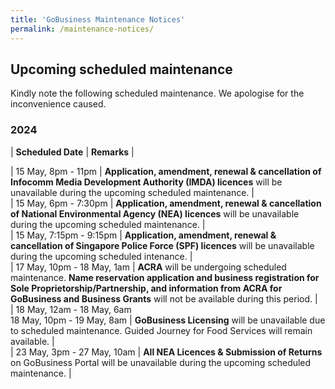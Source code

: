 ```yaml
---
title: 'GoBusiness Maintenance Notices'
permalink: /maintenance-notices/
---
```


## Upcoming scheduled maintenance

Kindly note the following scheduled maintenance. We apologise for the inconvenience caused.

### 2024 

| **Scheduled Date** | **Remarks** |  

| 15 May, 8pm - 11pm | **Application, amendment, renewal & cancellation of Infocomm Media Development Authority (IMDA) licences** will be unavailable during the upcoming scheduled maintenance. |      
| 15 May, 6pm - 7:30pm | **Application, amendment, renewal & cancellation of National Environmental Agency (NEA) licences** will be unavailable during the upcoming scheduled maintenance. |    
| 15 May, 7:15pm - 9:15pm | **Application, amendment, renewal & cancellation of Singapore Police Force (SPF) licences** will be unavailable during the upcoming scheduled intenance. |      
| 17 May, 10pm - 18 May, 1am | **ACRA** will be undergoing scheduled maintenance. **Name reservation application and business registration for Sole Proprietorship/Partnership, and information from ACRA for GoBusiness and Business Grants** will not be available during this period. |               
| 18 May, 12am - 18 May, 6am<br>18 May, 10pm - 19 May, 8am | **GoBusiness Licensing** will be unavailable due to scheduled maintenance. Guided Journey for Food Services will remain available. |               
| 23 May, 3pm - 27 May, 10am | **All NEA Licences & Submission of Returns** on GoBusiness Portal will be unavailable during the upcoming scheduled maintenance. |       
    

      



<script src="/jquery/jquery.min.js"></script> <script src="/jquery/resize-tables.js"></script>
